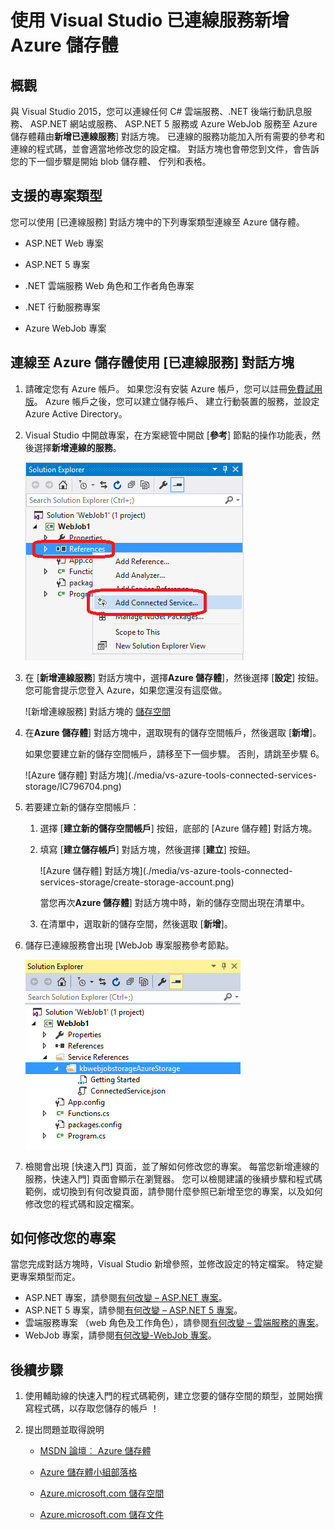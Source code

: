 <properties 
   pageTitle="使用 Visual Studio 中的 [已連線服務新增 Azure 儲存體 |Microsoft Azure"
   description="使用 Visual Studio 新增已連線服務] 對話方塊，將 Azure 儲存空間新增至您的應用程式"
   services="visual-studio-online"
   documentationCenter="na"
   authors="TomArcher"
   manager="douge"
   editor="" />
<tags 
   ms.service="storage"
   ms.devlang="na"
   ms.topic="article"
   ms.tgt_pltfrm="na"
   ms.workload="na"
   ms.date="08/15/2016"
   ms.author="tarcher" />

# <a name="adding-azure-storage-by-using-visual-studio-connected-services"></a>使用 Visual Studio 已連線服務新增 Azure 儲存體

## <a name="overview"></a>概觀

與 Visual Studio 2015，您可以連線任何 C# 雲端服務、.NET 後端行動訊息服務、 ASP.NET 網站或服務、 ASP.NET 5 服務或 Azure WebJob 服務至 Azure 儲存體藉由**新增已連線服務**] 對話方塊。 已連線的服務功能加入所有需要的參考和連線的程式碼，並會適當地修改您的設定檔。 對話方塊也會帶您到文件，會告訴您的下一個步驟是開始 blob 儲存體、 佇列和表格。

## <a name="supported-project-types"></a>支援的專案類型

您可以使用 [已連線服務] 對話方塊中的下列專案類型連線至 Azure 儲存體。

- ASP.NET Web 專案

- ASP.NET 5 專案

- .NET 雲端服務 Web 角色和工作者角色專案

- .NET 行動服務專案

- Azure WebJob 專案


## <a name="connect-to-azure-storage-using-the-connected-services-dialog"></a>連線至 Azure 儲存體使用 [已連線服務] 對話方塊

1. 請確定您有 Azure 帳戶。 如果您沒有安裝 Azure 帳戶，您可以註冊[免費試用版](http://go.microsoft.com/fwlink/?LinkId=518146)。 Azure 帳戶之後，您可以建立儲存帳戶、 建立行動裝置的服務，並設定 Azure Active Directory。

1. Visual Studio 中開啟專案，在方案總管中開啟 [**參考**] 節點的操作功能表，然後選擇**新增連線的服務**。

    ![新增連接的服務](./media/vs-azure-tools-connected-services-storage/IC796702.png)

1. 在 [**新增連線服務**] 對話方塊中，選擇**Azure 儲存體**]，然後選擇 [**設定**] 按鈕。 您可能會提示您登入 Azure，如果您還沒有這麼做。

    ![新增連線服務] 對話方塊的 [儲存空間](./media/vs-azure-tools-connected-services-storage/IC796703.png)

1. 在**Azure 儲存體**] 對話方塊中，選取現有的儲存空間帳戶，然後選取 [**新增**]。

    如果您要建立新的儲存空間帳戶，請移至下一個步驟。 否則，請跳至步驟 6。

    ![Azure 儲存體] 對話方塊](./media/vs-azure-tools-connected-services-storage/IC796704.png)

1. 若要建立新的儲存空間帳戶︰ 

    1. 選擇 [**建立新的儲存空間帳戶**] 按鈕，底部的 [Azure 儲存體] 對話方塊。

    1. 填寫 [**建立儲存帳戶**] 對話方塊，然後選擇 [**建立**] 按鈕。
    
        ![Azure 儲存體] 對話方塊](./media/vs-azure-tools-connected-services-storage/create-storage-account.png)

        當您再次**Azure 儲存體**] 對話方塊中時，新的儲存空間出現在清單中。

    1. 在清單中，選取新的儲存空間，然後選取 [**新增**]。

1. 儲存已連線服務會出現 [WebJob 專案服務參考節點。

    ![在 web 工作專案中的 azure 儲存空間](./media/vs-azure-tools-connected-services-storage/IC796705.png)

1. 檢閱會出現 [快速入門] 頁面，並了解如何修改您的專案。 每當您新增連線的服務，快速入門] 頁面會顯示在瀏覽器。 您可以檢閱建議的後續步驟和程式碼範例，或切換到有何改變頁面，請參閱什麼參照已新增至您的專案，以及如何修改您的程式碼和設定檔案。

## <a name="how-your-project-is-modified"></a>如何修改您的專案

當您完成對話方塊時，Visual Studio 新增參照，並修改設定的特定檔案。 特定變更專案類型而定。 

 - ASP.NET 專案，請參閱[有何改變 – ASP.NET 專案](http://go.microsoft.com/fwlink/p/?LinkId=513126)。 
 - ASP.NET 5 專案，請參閱[有何改變 – ASP.NET 5 專案](http://go.microsoft.com/fwlink/p/?LinkId=513124)。 
 - 雲端服務專案 （web 角色及工作角色），請參閱[有何改變 – 雲端服務的專案](http://go.microsoft.com/fwlink/p/?LinkId=516965)。 
 - WebJob 專案，請參閱[有何改變-WebJob 專案](./storage/vs-storage-webjobs-what-happened.md)。

## <a name="next-steps"></a>後續步驟

1. 使用輔助線的快速入門的程式碼範例，建立您要的儲存空間的類型，並開始撰寫程式碼，以存取您儲存的帳戶 ！

1. 提出問題並取得說明
     - [MSDN 論壇︰ Azure 儲存體](https://social.msdn.microsoft.com/forums/azure/home?forum=windowsazuredata)

     - [Azure 儲存體小組部落格](http://blogs.msdn.com/b/windowsazurestorage/)

     - [Azure.microsoft.com 儲存空間](https://azure.microsoft.com/services/storage/)

     - [Azure.microsoft.com 儲存文件](https://azure.microsoft.com/documentation/services/storage/)

